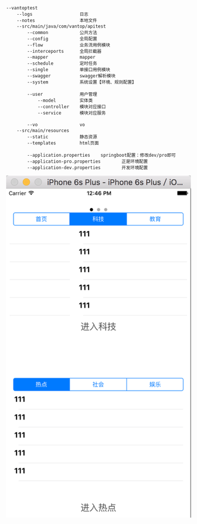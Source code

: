     --vantoptest
        --logs                  日志
        --notes                 本地文件
        --src/main/java/com/vantop/apitest
            --common            公共方法
            --config            全局配置
            --flow              业务流用例模块
            --interceports      全局拦截器
            --mapper            mapper
            --schedule          定时任务
            --single            单接口用例模块
            --swagger           swagger解析模块
            --system            系统设置【环境、规则配置】
        
            --user              用户管理
                --model         实体类
                --controller    模块对应接口
                --service       模块对应服务
                
            --vo                vo
        --src/main/resources
            --static            静态资源
            --templates         html页面
            
            --application.properties    springboot配置：修改dev/pro即可
            --application-pro.properties        正是环境配置
            --application-dev.properties        开发环境配置
           
![Alt text](https://github.com/chenyufeng1991/NewsClient/raw/master/Screenshots/2.png)
            
            

   
   
